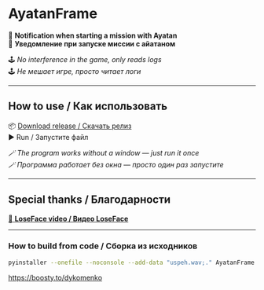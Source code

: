 # AyatanFrame  
🔔 **Notification when starting a mission with Ayatan**  
🔔 **Уведомление при запуске миссии с айатаном**

🕹️ *No interference in the game, only reads logs*  
🕹️ *Не мешает игре, просто читает логи*

---

## How to use / Как использовать  
📦 [Download release / Скачать релиз](https://github.com/dykomenko/AyatanFrame/releases)  
▶️ Run / Запустите файл  

*🪄 The program works without a window — just run it once*  
*🪄 Программа работает без окна — просто один раз запустите*

---

## Special thanks / Благодарности  
[🎥 **LoseFace video / Видео LoseFace**](https://www.youtube.com/watch?v=sEDn_1n9dYE)

---

### How to build from code / Сборка из исходников

```bash
pyinstaller --onefile --noconsole --add-data "uspeh.wav;." AyatanFrame.py
```









https://boosty.to/dykomenko
